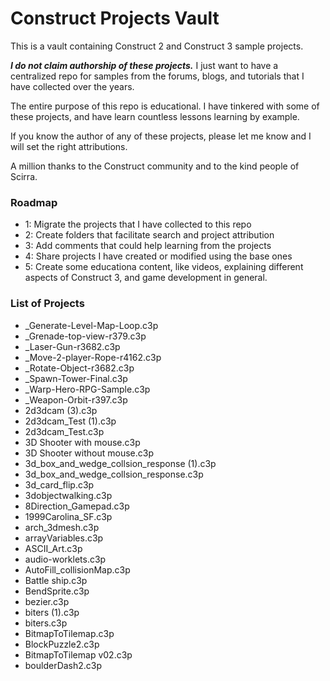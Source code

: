 # Construct Projects Vault

This is a vault containing Construct 2 and Construct 3 sample projects.

***I do not claim authorship of these projects.*** I just want to have a centralized repo for  samples from the forums, blogs, and tutorials that I have collected over the years.

The entire purpose of this repo is educational. I have tinkered with some of these projects, and have learn countless lessons learning by example.

If you know the author of any of these projects, please let me know and I will set the right attributions.

A million thanks to the Construct community and to the kind people of Scirra.


### Roadmap

+ 1: Migrate the projects that I have collected to this repo
+ 2: Create folders that facilitate search and project attribution
+ 3: Add comments that could help learning from the projects
+ 4: Share projects I have created or modified using the base ones
+ 5: Create some educationa content, like videos, explaining different aspects of Construct 3, and game development in general.


### List of Projects

+ _Generate-Level-Map-Loop.c3p
+ _Grenade-top-view-r379.c3p
+ _Laser-Gun-r3682.c3p
+ _Move-2-player-Rope-r4162.c3p
+ _Rotate-Object-r3682.c3p
+ _Spawn-Tower-Final.c3p
+ _Warp-Hero-RPG-Sample.c3p
+ _Weapon-Orbit-r397.c3p
+ 2d3dcam (3).c3p
+ 2d3dcam_Test (1).c3p
+ 2d3dcam_Test.c3p
+ 3D Shooter with mouse.c3p
+ 3D Shooter without mouse.c3p
+ 3d_box_and_wedge_collsion_response (1).c3p
+ 3d_box_and_wedge_collsion_response.c3p
+ 3d_card_flip.c3p
+ 3dobjectwalking.c3p
+ 8Direction_Gamepad.c3p
+ 1999Carolina_SF.c3p
+ arch_3dmesh.c3p
+ arrayVariables.c3p
+ ASCII_Art.c3p
+ audio-worklets.c3p
+ AutoFill_collisionMap.c3p
+ Battle ship.c3p
+ BendSprite.c3p
+ bezier.c3p
+ biters (1).c3p
+ biters.c3p
+ BitmapToTilemap.c3p
+ BlockPuzzle2.c3p
+ BitmapToTilemap v02.c3p
+ boulderDash2.c3p